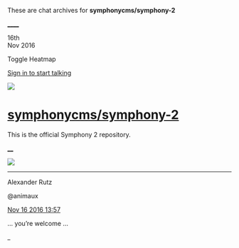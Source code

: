 These are chat archives for **symphonycms/symphony-2**

[__](/symphonycms/symphony-2/archives/2016/11/17)[__](/symphonycms/symphony-2/archives/2016/11/15)

16th  
Nov 2016

Toggle Heatmap

[Sign in to start talking](/login?action=login&button=archive-login)

![](https://avatars-02.gitter.im/group/iv/3/57542c45c43b8c601977197e?s=48)

#  [symphonycms/symphony-2](/symphonycms/symphony-2)

This is the official Symphony 2 repository.

[ __](/orgs/symphonycms/rooms "More symphonycms rooms")

![](https://avatars2.githubusercontent.com/u/446874?v=3&s=30)

____

Alexander Rutz

@animaux

[Nov 16 2016
13:57](https://gitter.im/symphonycms/symphony-2?at=582c65b0df5ae96645653139)

… you’re welcome …

_


